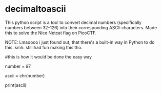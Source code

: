 # decimaltoascii

This python script is a tool to convert decimal numbers (specifically numbers between 32-126) into their corresponding ASCII characters. Made this to solve the Nice Netcat flag on PicoCTF. 

NOTE: Lmaoooo i just found out, that there's a built-in way in Python to do this. smh. still had fun making this tho.

#this is how it would be done the easy way

number = 97

ascii = chr(number)

print(ascii)
